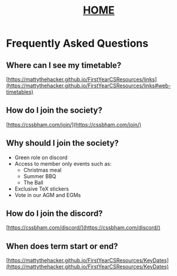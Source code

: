 <header style="text-align:center">
<h1><a href="https://mattythehacker.github.io/FirstYearCSResources/"><b>HOME</b></a></h1>
</header>


# Frequently Asked Questions

## Where can I see my timetable? 
[https://mattythehacker.github.io/FirstYearCSResources/links](https://mattythehacker.github.io/FirstYearCSResources/links#web-timetables)


## How do I join the society?
[https://cssbham.com/join/](https://cssbham.com/join/)


## Why should I join the society?
- Green role on discord
- Access to member only events such as:
    - Christmas meal
    - Summer BBQ
    - The Ball
- Exclusive TeX stickers
- Vote in our AGM and EGMs


## How do I join the discord?
[https://cssbham.com/discord/](https://cssbham.com/discord/)


## When does term start or end?
[https://mattythehacker.github.io/FirstYearCSResources/KeyDates](https://mattythehacker.github.io/FirstYearCSResources/KeyDates)


